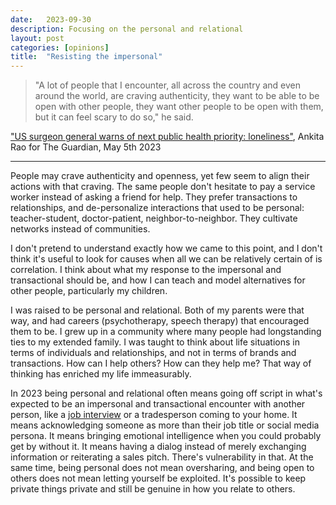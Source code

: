 ```yaml
---
date:   2023-09-30
description: Focusing on the personal and relational
layout: post
categories: [opinions]
title:  "Resisting the impersonal"
---
```


> "A lot of people that I encounter, all across the country and even around the world, are craving authenticity, they want to be able to be open with other people, they want other people to be open with them, but it can feel scary to do so," he said.

["US surgeon general warns of next public health priority: loneliness"](https://www.theguardian.com/society/2023/may/02/us-surgeon-general-warning-loneliness), Ankita Rao for The Guardian, May 5th 2023

<hr/>

People may crave authenticity and openness, yet few seem to align their actions with that craving. The same people don't hesitate to pay a service worker instead of asking a friend for help. They prefer transactions to relationships, and de-personalize interactions that used to be personal: teacher-student, doctor-patient, neighbor-to-neighbor. They cultivate networks instead of communities.

I don't pretend to understand exactly how we came to this point, and I don't think it's useful to look for causes when all we can be relatively certain of is correlation. I think about what my response to the impersonal and transactional should be, and how I can teach and model alternatives for other people, particularly my children.

I was raised to be personal and relational. Both of my parents were that way, and had careers (psychotherapy, speech therapy) that encouraged them to be. I grew up in a community where many people had longstanding ties to my extended family. I was taught to think about life situations in terms of individuals and relationships, and not in terms of brands and transactions. How can I help others? How can they help me? That way of thinking has enriched my life immeasurably.

In 2023 being personal and relational often means going off script in what's expected to be an impersonal and transactional encounter with another person, like a [job interview](https://minorgordon.net/blog/2023/06/02/interviewing.html) or a tradesperson coming to your home. It means acknowledging someone as more than their job title or social media persona. It means bringing emotional intelligence when you could probably get by without it. It means having a dialog instead of merely exchanging information or reiterating a sales pitch. There's vulnerability in that. At the same time, being personal does not mean oversharing, and being open to others does not mean letting yourself be exploited. It's possible to keep private things private and still be genuine in how you relate to others.

